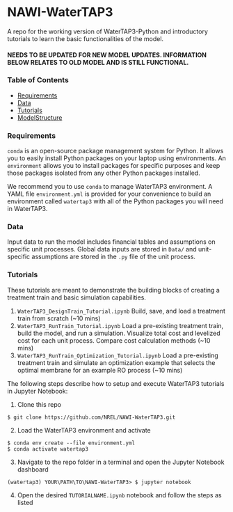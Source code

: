 # NAWI-WaterTAP3

A repo for the working version of WaterTAP3-Python and introductory tutorials to learn the basic functionalities of the model.

#### NEEDS TO BE UPDATED FOR NEW MODEL UPDATES. INFORMATION BELOW RELATES TO OLD MODEL AND IS STILL FUNCTIONAL.



### Table of Contents
- [Requirements](https://github.com/NREL/NAWI-WaterTAP3#requirements)
- [Data](https://github.com/NREL/NAWI-WaterTAP3#data)
- [Tutorials](https://github.com/NREL/NAWI-WaterTAP3#tutorials)
- [ModelStructure](https://github.com/NREL/NAWI-WaterTAP3#modelstructure)

### Requirements
`conda` is an open-source package management system for Python. It allows you to easily install Python packages on your laptop using environments. An `environment` allows you to install packages for specific purposes and keep those packages isolated from any other Python packages installed. 

We recommend you to use `conda` to manage WaterTAP3 environment. A YAML file `environment.yml` is provided for your convenience to build an environment called `watertap3` with all of the Python packages you will need in WaterTAP3.

### Data
Input data to run the model includes financial tables and assumptions on specific unit processes. Global data inputs are stored in `Data/` and unit-specific
assumptions are stored in the `.py` file of the unit process.

### Tutorials
These tutorials are meant to demonstrate the building blocks of creating a treatment train and basic simulation capabilities.
1. `WaterTAP3_DesignTrain_Tutorial.ipynb` Build, save, and load a treatment train from scratch (~10 mins)
2. `WaterTAP3_RunTrain_Tutorial.ipynb` Load a pre-existing treatment train, build the model, and run a simulation. Visualize total cost and levelized cost for each unit process. Compare cost calculation methods (~10 mins)
3. `WaterTAP3_RunTrain_Optimization_Tutorial.ipynb` Load a pre-existing treatment train and simulate an optimization example that selects the optimal membrane for an example RO process (~10 mins)

The following steps describe how to setup and execute WaterTAP3 tutorials in Jupyter Notebook:
1. Clone this repo
```
$ git clone https://github.com/NREL/NAWI-WaterTAP3.git
```
2. Load the WaterTAP3 environment and activate
```
$ conda env create --file environment.yml
$ conda activate watertap3
```
3. Navigate to the repo folder in a terminal and open the Jupyter Notebook dashboard
```
(watertap3) YOUR\PATH\TO\NAWI-WaterTAP3> $ jupyter notebook
```
4. Open the desired `TUTORIALNAME.ipynb` notebook and follow the steps as listed
